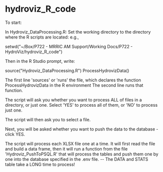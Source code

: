 # hydroviz_R_code

To start:

In Hydroviz_DataProcessing.R: 
Set the working directory to the directory where the R scripts are located:
e.g., 

  setwd("~/Box/P722 - MRRIC AM Support/Working Docs/P722 - HydroViz/hydroviz_R_code")

Then in the R Studio prompt, write:

  source("Hydroviz_DataProcessing.R")
  ProcessHydrovizData()

The first line 'sources' or 'runs' the file, which declares the function ProcessHydrovizData in the R environment
The second line runs that function.

The script will ask you whether you want to process ALL of files in a directory, or just one.  Select 'YES' to process all of them, or 'NO' to process just one.

The script will then ask you to select a file.  

Next, you will be asked whether you want to push the data to the database - click YES.

The script will process each XLSX file one at a time. It will first read the file and build a data frame, then it will run a function from the file 'Hydroviz_PushToPSQL.R' that will process the tables and push them one by one into the database specified in the .env file.
-- The DATA and STATS table take a LONG time to process!

